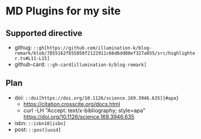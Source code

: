 # MD Plugins for my site

## Supported directive

- githug: `::gh[https://github.com/illumination-k/blog-remark/blob/7855162f655858f2122911c66d6dd80ef327a055/src/highlighter.ts#L11-L15]`
- github-card: `::gh-card[illumination-k/blog-remark]`

## Plan

- doi: `::doi[https://doi.org/10.1126/science.169.3946.635]{#apa}`
  - https://citation.crosscite.org/docs.html
  - curl -LH "Accept: text/x-bibliography; style=apa" https://doi.org/10.1126/science.169.3946.635
- isbn: `::isbn10[isbn]`
- post: `::post[uuid]`
